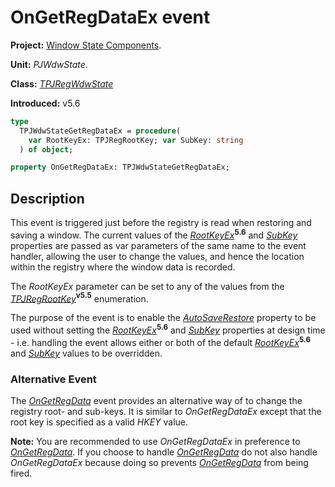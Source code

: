 # OnGetRegDataEx event #

**Project:** [Window State Components](WindowStateComponents.md).

**Unit:** _PJWdwState_.

**Class:** _[TPJRegWdwState](TPJRegWdwState.md)_

**Introduced:** v5.6

```pascal
type
  TPJWdwStateGetRegDataEx = procedure(
    var RootKeyEx: TPJRegRootKey; var SubKey: string
  ) of object;

property OnGetRegDataEx: TPJWdwStateGetRegDataEx;
```

## Description ##

This event is triggered just before the registry is read when restoring and saving a window. The current values of the _[RootKeyEx](TPJRegWdwStateRootKeyEx.md)_**<sup>5.6</sup>** and _[SubKey](TPJRegWdwStateSubKey.md)_ properties are passed as var parameters of the same name to the event handler, allowing the user to change the values, and hence the location within the registry where the window data is recorded.

The _RootKeyEx_ parameter can be set to any of the values from the _[TPJRegRootKey](TPJRegRootKey.md)_**<sup>v5.5</sup>** enumeration.

The purpose of the event is to enable the _[AutoSaveRestore](TPJCustomWdwStateAutoSaveRestore.md)_ property to be used without setting the _[RootKeyEx](TPJRegWdwStateRootKeyEx.md)_**<sup>5.6</sup>** and _[SubKey](TPJRegWdwStateSubKey.md)_ properties at design time  - i.e. handling the event allows either or both of the default _[RootKeyEx](TPJRegWdwStateRootKeyEx.md)_**<sup>5.6</sup>** and _[SubKey](TPJRegWdwStateSubKey.md)_ values to be overridden.

### Alternative Event ###

The _[OnGetRegData](TPJRegWdwStateOnGetRegData.md)_ event provides an alternative way of to change the registry root- and sub-keys. It is similar to _OnGetRegDataEx_ except that the root key is specified as a valid _HKEY_ value.

**Note:** You are recommended to use _OnGetRegDataEx_ in preference to _[OnGetRegData](TPJRegWdwStateOnGetRegData.md)_. If you choose to handle _[OnGetRegData](TPJRegWdwStateOnGetRegData.md)_ do not also handle _OnGetRegDataEx_ because doing so prevents _[OnGetRegData](TPJRegWdwStateOnGetRegData.md)_ from being fired.